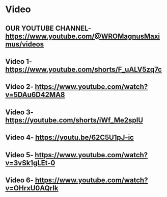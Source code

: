 Video
====

## OUR YOUTUBE CHANNEL-  https://www.youtube.com/@WROMagnusMaximus/videos

## Video 1- https://www.youtube.com/shorts/F_uALV5zq7c

## Video 2- https://www.youtube.com/watch?v=5DAu6D42MA8

## Video 3- https://youtube.com/shorts/iWf_Me2splU

## Video 4- https://youtu.be/62C5U1pJ-ic 

## Video 5- https://www.youtube.com/watch?v=3vSk1gLEt-0

## Video 6- https://www.youtube.com/watch?v=OHrxU0AQrIk

